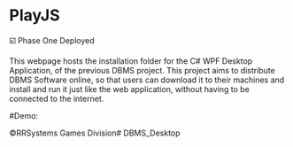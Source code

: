 # PlayJS

☑️ Phase One Deployed

This webpage hosts the installation folder for the C# WPF Desktop Application, of the previous DBMS project. This project aims to distribute DBMS Software online, so that users can download it to their machines and install and run it just like the web application, without having to be connected to the internet.

#Demo:



©️RRSystems Games Division# DBMS_Desktop
